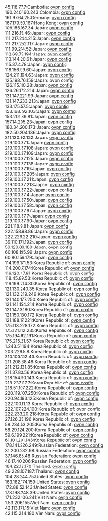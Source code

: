 45.118.77.7:Cambodia: [ovpn config](vpn/45_118_77_7.ovpn)  
190.240.160.243:Colombia: [ovpn config](vpn/190_240_160_243.ovpn)  
161.97.64.25:Germany: [ovpn config](vpn/161_97_64_25.ovpn)  
167.179.50.167:Hong Kong: [ovpn config](vpn/167_179_50_167.ovpn)  
106.155.167.34:Japan: [ovpn config](vpn/106_155_167_34.ovpn)  
111.216.15.46:Japan: [ovpn config](vpn/111_216_15_46.ovpn)  
111.217.244.215:Japan: [ovpn config](vpn/111_217_244_215.ovpn)  
111.217.252.117:Japan: [ovpn config](vpn/111_217_252_117.ovpn)  
111.99.214.52:Japan: [ovpn config](vpn/111_99_214_52.ovpn)  
112.68.75.194:Japan: [ovpn config](vpn/112_68_75_194.ovpn)  
113.144.20.61:Japan: [ovpn config](vpn/113_144_20_61.ovpn)  
115.37.4.78:Japan: [ovpn config](vpn/115_37_4_78.ovpn)  
118.156.99.60:Japan: [ovpn config](vpn/118_156_99_60.ovpn)  
124.211.194.63:Japan: [ovpn config](vpn/124_211_194_63.ovpn)  
125.198.76.159:Japan: [ovpn config](vpn/125_198_76_159.ovpn)  
126.115.110.28:Japan: [ovpn config](vpn/126_115_110_28.ovpn)  
126.26.172.214:Japan: [ovpn config](vpn/126_26_172_214.ovpn)  
131.147.221.99:Japan: [ovpn config](vpn/131_147_221_99.ovpn)  
131.147.233.213:Japan: [ovpn config](vpn/131_147_233_213.ovpn)  
133.175.57.5:Japan: [ovpn config](vpn/133_175_57_5.ovpn)  
153.168.192.103:Japan: [ovpn config](vpn/153_168_192_103.ovpn)  
153.201.39.81:Japan: [ovpn config](vpn/153_201_39_81.ovpn)  
157.14.205.23:Japan: [ovpn config](vpn/157_14_205_23.ovpn)  
180.34.200.173:Japan: [ovpn config](vpn/180_34_200_173.ovpn)  
182.50.204.136:Japan: [ovpn config](vpn/182_50_204_136.ovpn)  
211.120.92.132:Japan: [ovpn config](vpn/211_120_92_132.ovpn)  
219.100.37.1:Japan: [ovpn config](vpn/219_100_37_1.ovpn)  
219.100.37.108:Japan: [ovpn config](vpn/219_100_37_108.ovpn)  
219.100.37.109:Japan: [ovpn config](vpn/219_100_37_109.ovpn)  
219.100.37.125:Japan: [ovpn config](vpn/219_100_37_125.ovpn)  
219.100.37.138:Japan: [ovpn config](vpn/219_100_37_138.ovpn)  
219.100.37.19:Japan: [ovpn config](vpn/219_100_37_19.ovpn)  
219.100.37.205:Japan: [ovpn config](vpn/219_100_37_205.ovpn)  
219.100.37.211:Japan: [ovpn config](vpn/219_100_37_211.ovpn)  
219.100.37.213:Japan: [ovpn config](vpn/219_100_37_213.ovpn)  
219.100.37.22:Japan: [ovpn config](vpn/219_100_37_22.ovpn)  
219.100.37.4:Japan: [ovpn config](vpn/219_100_37_4.ovpn)  
219.100.37.50:Japan: [ovpn config](vpn/219_100_37_50.ovpn)  
219.100.37.58:Japan: [ovpn config](vpn/219_100_37_58.ovpn)  
219.100.37.67:Japan: [ovpn config](vpn/219_100_37_67.ovpn)  
219.100.37.7:Japan: [ovpn config](vpn/219_100_37_7.ovpn)  
219.100.37.90:Japan: [ovpn config](vpn/219_100_37_90.ovpn)  
221.118.9.81:Japan: [ovpn config](vpn/221_118_9_81.ovpn)  
222.158.98.86:Japan: [ovpn config](vpn/222_158_98_86.ovpn)  
222.229.22.210:Japan: [ovpn config](vpn/222_229_22_210.ovpn)  
39.110.171.192:Japan: [ovpn config](vpn/39_110_171_192.ovpn)  
59.129.80.180:Japan: [ovpn config](vpn/59_129_80_180.ovpn)  
60.108.195.99:Japan: [ovpn config](vpn/60_108_195_99.ovpn)  
60.80.156.179:Japan: [ovpn config](vpn/60_80_156_179.ovpn)  
114.199.171.53:Korea Republic of: [ovpn config](vpn/114_199_171_53.ovpn)  
114.200.7.174:Korea Republic of: [ovpn config](vpn/114_200_7_174.ovpn)  
116.120.47.91:Korea Republic of: [ovpn config](vpn/116_120_47_91.ovpn)  
118.45.89.53:Korea Republic of: [ovpn config](vpn/118_45_89_53.ovpn)  
119.199.214.30:Korea Republic of: [ovpn config](vpn/119_199_214_30.ovpn)  
121.130.240.35:Korea Republic of: [ovpn config](vpn/121_130_240_35.ovpn)  
121.132.219.249:Korea Republic of: [ovpn config](vpn/121_132_219_249.ovpn)  
121.140.177.250:Korea Republic of: [ovpn config](vpn/121_140_177_250.ovpn)  
121.141.154.214:Korea Republic of: [ovpn config](vpn/121_141_154_214.ovpn)  
121.147.3.180:Korea Republic of: [ovpn config](vpn/121_147_3_180.ovpn)  
121.150.130.172:Korea Republic of: [ovpn config](vpn/121_150_130_172.ovpn)  
121.188.17.221:Korea Republic of: [ovpn config](vpn/121_188_17_221.ovpn)  
175.113.228.172:Korea Republic of: [ovpn config](vpn/175_113_228_172.ovpn)  
175.121.112.235:Korea Republic of: [ovpn config](vpn/175_121_112_235.ovpn)  
175.194.92.191:Korea Republic of: [ovpn config](vpn/175_194_92_191.ovpn)  
175.215.21.57:Korea Republic of: [ovpn config](vpn/175_215_21_57.ovpn)  
1.243.51.194:Korea Republic of: [ovpn config](vpn/1_243_51_194.ovpn)  
203.229.5.8:Korea Republic of: [ovpn config](vpn/203_229_5_8.ovpn)  
210.105.152.43:Korea Republic of: [ovpn config](vpn/210_105_152_43.ovpn)  
211.208.68.48:Korea Republic of: [ovpn config](vpn/211_208_68_48.ovpn)  
211.212.131.85:Korea Republic of: [ovpn config](vpn/211_212_131_85.ovpn)  
211.37.83.56:Korea Republic of: [ovpn config](vpn/211_37_83_56.ovpn)  
218.154.90.143:Korea Republic of: [ovpn config](vpn/218_154_90_143.ovpn)  
218.237.117.7:Korea Republic of: [ovpn config](vpn/218_237_117_7.ovpn)  
218.51.107.222:Korea Republic of: [ovpn config](vpn/218_51_107_222.ovpn)  
220.119.107.250:Korea Republic of: [ovpn config](vpn/220_119_107_250.ovpn)  
220.94.193.125:Korea Republic of: [ovpn config](vpn/220_94_193_125.ovpn)  
222.100.11.13:Korea Republic of: [ovpn config](vpn/222_100_11_13.ovpn)  
222.107.224.100:Korea Republic of: [ovpn config](vpn/222_107_224_100.ovpn)  
222.233.20.218:Korea Republic of: [ovpn config](vpn/222_233_20_218.ovpn)  
27.126.35.196:Korea Republic of: [ovpn config](vpn/27_126_35_196.ovpn)  
58.234.53.205:Korea Republic of: [ovpn config](vpn/58_234_53_205.ovpn)  
58.29.124.200:Korea Republic of: [ovpn config](vpn/58_29_124_200.ovpn)  
59.6.199.221:Korea Republic of: [ovpn config](vpn/59_6_199_221.ovpn)  
61.101.201.143:Korea Republic of: [ovpn config](vpn/61_101_201_143.ovpn)  
178.141.226.249:Russian Federation: [ovpn config](vpn/178_141_226_249.ovpn)  
31.200.232.98:Russian Federation: [ovpn config](vpn/31_200_232_98.ovpn)  
37.146.85.48:Russian Federation: [ovpn config](vpn/37_146_85_48.ovpn)  
46.17.40.206:Russian Federation: [ovpn config](vpn/46_17_40_206.ovpn)  
184.22.12.170:Thailand: [ovpn config](vpn/184_22_12_170.ovpn)  
49.228.107.187:Thailand: [ovpn config](vpn/49_228_107_187.ovpn)  
104.28.244.75:United States: [ovpn config](vpn/104_28_244_75.ovpn)  
163.182.174.159:United States: [ovpn config](vpn/163_182_174_159.ovpn)  
172.88.52.143:United States: [ovpn config](vpn/172_88_52_143.ovpn)  
173.198.248.39:United States: [ovpn config](vpn/173_198_248_39.ovpn)  
171.232.106.241:Viet Nam: [ovpn config](vpn/171_232_106_241.ovpn)  
1.53.206.155:Viet Nam: [ovpn config](vpn/1_53_206_155.ovpn)  
42.113.171.15:Viet Nam: [ovpn config](vpn/42_113_171_15.ovpn)  
42.115.244.180:Viet Nam: [ovpn config](vpn/42_115_244_180.ovpn)  
